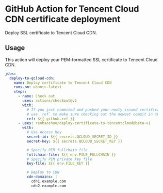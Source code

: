 # GitHub Action for Tencent Cloud CDN certificate deployment

Deploy SSL certificate to Tencent Cloud CDN.

## Usage

This action will deploy your PEM-formatted SSL certificate to Tencent Cloud CDN.

```yaml
jobs:
  deploy-to-qcloud-cdn:
    name: Deploy certificate to Tencent Cloud CDN
    runs-on: ubuntu-latest
    steps:
      - name: Check out
        uses: actions/checkout@v2
        with:
          # If you just commited and pushed your newly issued certificate to this repo in a previous job,
          # use `ref` to make sure checking out the newest commit in this job
          ref: ${{ github.ref }}
      - uses: renbaoshuo/deploy-certificate-to-tencentcloud@beta-v1
        with:
          # Use Access Key
          secret-id: ${{ secrets.QCLOUD_SECRET_ID }}
          secret-key: ${{ secrets.QCLOUD_SECRET_KEY }}

          # Specify PEM fullchain file
          fullchain-file: ${{ env.FILE_FULLCHAIN }}
          # Specify PEM private key file
          key-file: ${{ env.FILE_KEY }}

          # Deploy to CDN
          cdn-domains: |
            cdn1.example.com
            cdn2.example.com
```
